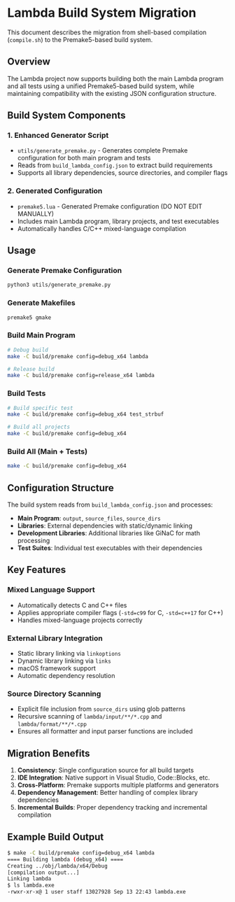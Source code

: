 # Lambda Build System Migration

This document describes the migration from shell-based compilation (`compile.sh`) to the Premake5-based build system.

## Overview

The Lambda project now supports building both the main Lambda program and all tests using a unified Premake5-based build system, while maintaining compatibility with the existing JSON configuration structure.

## Build System Components

### 1. Enhanced Generator Script
- `utils/generate_premake.py` - Generates complete Premake configuration for both main program and tests
- Reads from `build_lambda_config.json` to extract build requirements
- Supports all library dependencies, source directories, and compiler flags

### 2. Generated Configuration
- `premake5.lua` - Generated Premake configuration (DO NOT EDIT MANUALLY)
- Includes main Lambda program, library projects, and test executables
- Automatically handles C/C++ mixed-language compilation

## Usage

### Generate Premake Configuration
```bash
python3 utils/generate_premake.py
```

### Generate Makefiles
```bash
premake5 gmake
```

### Build Main Program
```bash
# Debug build
make -C build/premake config=debug_x64 lambda

# Release build  
make -C build/premake config=release_x64 lambda
```

### Build Tests
```bash
# Build specific test
make -C build/premake config=debug_x64 test_strbuf

# Build all projects
make -C build/premake config=debug_x64
```

### Build All (Main + Tests)
```bash
make -C build/premake config=debug_x64
```

## Configuration Structure

The build system reads from `build_lambda_config.json` and processes:

- **Main Program**: `output`, `source_files`, `source_dirs`
- **Libraries**: External dependencies with static/dynamic linking
- **Development Libraries**: Additional libraries like GiNaC for math processing
- **Test Suites**: Individual test executables with their dependencies

## Key Features

### Mixed Language Support
- Automatically detects C and C++ files
- Applies appropriate compiler flags (`-std=c99` for C, `-std=c++17` for C++)
- Handles mixed-language projects correctly

### External Library Integration
- Static library linking via `linkoptions`
- Dynamic library linking via `links`
- macOS framework support
- Automatic dependency resolution

### Source Directory Scanning
- Explicit file inclusion from `source_dirs` using glob patterns
- Recursive scanning of `lambda/input/**/*.cpp` and `lambda/format/**/*.cpp`
- Ensures all formatter and input parser functions are included

## Migration Benefits

1. **Consistency**: Single configuration source for all build targets
2. **IDE Integration**: Native support in Visual Studio, Code::Blocks, etc.
3. **Cross-Platform**: Premake supports multiple platforms and generators
4. **Dependency Management**: Better handling of complex library dependencies
5. **Incremental Builds**: Proper dependency tracking and incremental compilation

## Example Build Output

```bash
$ make -C build/premake config=debug_x64 lambda
==== Building lambda (debug_x64) ====
Creating ../obj/lambda/x64/Debug
[compilation output...]
Linking lambda
$ ls lambda.exe
-rwxr-xr-x@ 1 user staff 13027928 Sep 13 22:43 lambda.exe
```